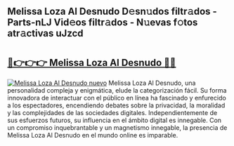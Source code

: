 ## Melissa Loza Al Desnudo D𝚎sn𝚞dos filtr𝚊dos - Parts-nLJ Vid𝚎os filtr𝚊dos - N𝚞evas f𝚘tos atr𝚊ctivas uJzcd

# <h2><a href="http://mbb1c4.tromn.icu/?c=Melissa+Loza+Al+Desnudo">🔗👉👉👉 Melissa Loza Al Desnudo 🔗🔗</a></h2>

[![Melissa Loza Al Desnudo nuevo](https://i.imgur.com/pEAQMta.gif)](http://mbb1c4.tromn.icu/?c=Melissa+Loza+Al+Desnudo)
Melissa Loza Al Desnudo, una personalidad compleja y enigmática, elude la categorización fácil. Su forma innovadora de interactuar con el público en línea ha fascinado y enfurecido a los espectadores, encendiendo debates sobre la privacidad, la moralidad y las complejidades de las sociedades digitales. Independientemente de sus esfuerzos futuros, su influencia en el ámbito digital es innegable. Con un compromiso inquebrantable y un magnetismo innegable, la presencia de Melissa Loza Al Desnudo en el mundo online es imparable.
